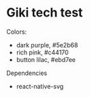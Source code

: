 # Giki tech test

Colors:
- dark purple, #5e2b68
- rich pink, #c44170
- button lilac, #ebd7ee

Dependencies
- react-native-svg
